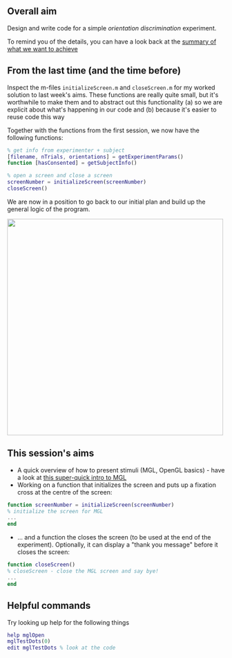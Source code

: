 
## Overall aim

Design and write code for a simple *orientation discrimination* experiment.

To remind you of the details, you can have a look back at the [summary of what we want to achieve](../behaviour-01/README.md)

## From the last time (and the time before)

Inspect the m-files ``initializeScreen.m`` and ``closeScreen.m`` for my worked solution to last week's aims. These functions are really quite small, but it's worthwhile to make them and to abstract out this functionality (a) so we are explicit about what's happening in our code and (b) because it's easier to reuse code this way

Together with the functions from the first session, we now have the following functions:

``` matlab
% get info from experimenter + subject
[filename, nTrials, orientations] = getExperimentParams()
function [hasConsented] = getSubjectInfo()

% open a screen and close a screen
screenNumber = initializeScreen(screenNumber)
closeScreen()
```

We are now in a position to go back to our initial plan and build up the general logic of the program.

<img src="https://github.com/schluppeck/c84nim/blob/master/behaviour-01/flowChart.png" height="500">

## This session's aims

- A quick overview of how to present stimuli (MGL, OpenGL basics) - have a look at [this super-quick intro to MGL](introToMGL.md)
- Working on a function that initializes the screen and puts up a fixation cross at the centre of the screen:
``` matlab
function screenNumber = initializeScreen(screenNumber)
% initialize the screen for MGL
...
end
```
- ... and a function the closes the screen (to be used at the end of the experiment). Optionally, it can display a "thank you message" before it closes the screen:
```matlab
function closeScreen()
% closeScreen - close the MGL screen and say bye!
...
end
```

## Helpful commands

Try looking up help for the following things

```matlab
help mglOpen
mglTestDots(0)
edit mglTestDots % look at the code
